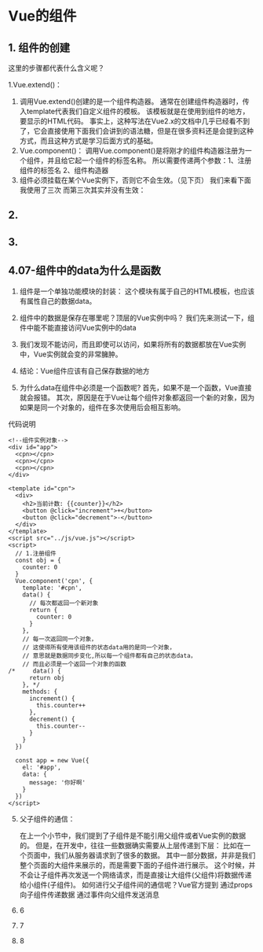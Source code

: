 # Vue的组件

## 1. 组件的创建

这里的步骤都代表什么含义呢？

1.Vue.extend()：

1. 调用Vue.extend()创建的是一个组件构造器。 
   通常在创建组件构造器时，传入template代表我们自定义组件的模板。
   该模板就是在使用到组件的地方，要显示的HTML代码。
   事实上，这种写法在Vue2.x的文档中几乎已经看不到了，它会直接使用下面我们会讲到的语法糖，但是在很多资料还是会提到这种方式，而且这种方式是学习后面方式的基础。
2. Vue.component()：
   调用Vue.component()是将刚才的组件构造器注册为一个组件，并且给它起一个组件的标签名称。
   所以需要传递两个参数：1、注册组件的标签名 2、组件构造器
3. 组件必须挂载在某个Vue实例下，否则它不会生效。（见下页）
   我们来看下面我使用了三次<my-cpn></my-cpn>
   而第三次其实并没有生效：

## 2. 

## 3. 

## 4.07-组件中的data为什么是函数

1. 组件是一个单独功能模块的封装：
   这个模块有属于自己的HTML模板，也应该有属性自己的数据data。
2. 组件中的数据是保存在哪里呢？顶层的Vue实例中吗？
   我们先来测试一下，组件中能不能直接访问Vue实例中的data

3. 我们发现不能访问，而且即使可以访问，如果将所有的数据都放在Vue实例中，Vue实例就会变的非常臃肿。
4. 结论：Vue组件应该有自己保存数据的地方
5. 为什么data在组件中必须是一个函数呢?
   首先，如果不是一个函数，Vue直接就会报错。
   其次，原因是在于Vue让每个组件对象都返回一个新的对象，因为如果是同一个对象的，组件在多次使用后会相互影响。

代码说明

```vue
<!--组件实例对象-->
<div id="app">
  <cpn></cpn>
  <cpn></cpn>
  <cpn></cpn>
</div>

<template id="cpn">
  <div>
    <h2>当前计数: {{counter}}</h2>
    <button @click="increment">+</button>
    <button @click="decrement">-</button>
  </div>
</template>
<script src="../js/vue.js"></script>
<script>
  // 1.注册组件
  const obj = {
    counter: 0
  }
  Vue.component('cpn', {
    template: '#cpn',
    data() {
      // 每次都返回一个新对象
      return {
        counter: 0
      }
    },
    // 每一次返回同一个对象，
    // 这使得所有使用该组件的状态data用的是同一个对象，
    // 意思就是数据同步变化,所以每一个组件都有自己的状态data，
    // 而且必须是一个返回一个对象的函数
/*     data() {
      return obj
    }, */
    methods: {
      increment() {
        this.counter++
      },
      decrement() {
        this.counter--
      }
    }
  })

  const app = new Vue({
    el: '#app',
    data: {
      message: '你好啊'
    }
  })
</script>
```

5. 父子组件的通信：

   在上一个小节中，我们提到了子组件是不能引用父组件或者Vue实例的数据的。
   但是，在开发中，往往一些数据确实需要从上层传递到下层：
   比如在一个页面中，我们从服务器请求到了很多的数据。
   其中一部分数据，并非是我们整个页面的大组件来展示的，而是需要下面的子组件进行展示。
   这个时候，并不会让子组件再次发送一个网络请求，而是直接让大组件(父组件)将数据传递给小组件(子组件)。
   如何进行父子组件间的通信呢？Vue官方提到
   通过props向子组件传递数据
   通过事件向父组件发送消息

6. 6

7. 7

8. 8